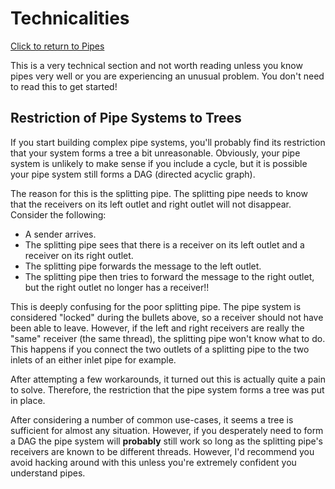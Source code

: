 Technicalities
==============
[Click to return to Pipes](README.md)

This is a very technical section and not worth reading unless you know pipes very well or you are experiencing an unusual problem.
You don't need to read this to get started!

Restriction of Pipe Systems to Trees
------------------------------------

If you start building complex pipe systems, you'll probably find its restriction that your system forms a tree a bit unreasonable. Obviously, your pipe system is unlikely to make sense if you include a cycle, but it is possible your pipe system still forms a DAG (directed acyclic graph).

The reason for this is the splitting pipe. The splitting pipe needs to know that the receivers on its left outlet and right outlet will not disappear. Consider the following:
* A sender arrives.
* The splitting pipe sees that there is a receiver on its left outlet and a receiver on its right outlet.
* The splitting pipe forwards the message to the left outlet.
* The splitting pipe then tries to forward the message to the right outlet, but the right outlet no longer has a receiver!!

This is deeply confusing for the poor splitting pipe. The pipe system is considered "locked" during the bullets above, so a receiver should not have been able to leave. However, if the left and right receivers are really the "same" receiver (the same thread), the splitting pipe won't know what to do. This happens if you connect the two outlets of a splitting pipe to the two inlets of an either inlet pipe for example.

After attempting a few workarounds, it turned out this is actually quite a pain to solve. Therefore, the restriction that the pipe system forms a tree was put in place.

After considering a number of common use-cases, it seems a tree is sufficient for almost any situation. However, if you desperately need to form a DAG the pipe system will **probably** still work so long as the splitting pipe's receivers are known to be different threads. However, I'd recommend you avoid hacking around with this unless you're extremely confident you understand pipes.


